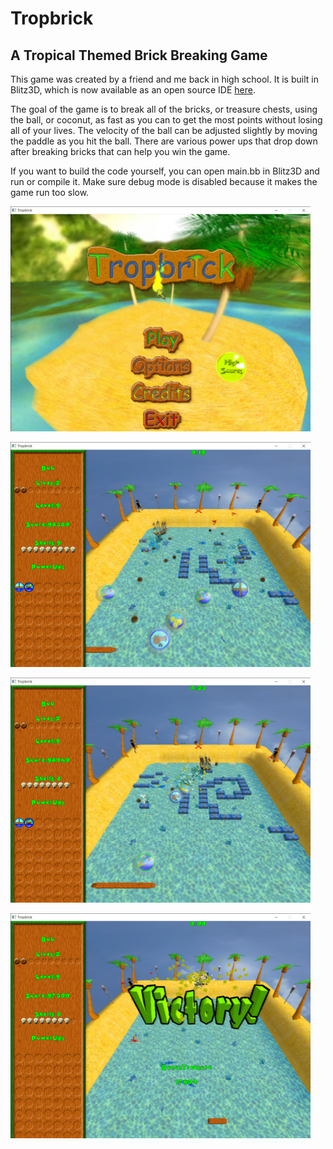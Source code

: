 # Tropbrick

## A Tropical Themed Brick Breaking Game

This game was created by a friend and me back in high school.  It is built in Blitz3D, which is now available as an open source IDE [here](https://github.com/blitz-research/blitz3d).

The goal of the game is to break all of the bricks, or treasure chests, using the ball, or coconut, as fast as you can to get the most points without losing all of your lives.  The velocity of the ball can be adjusted slightly by moving the paddle as you hit the ball.  There are various power ups that drop down after breaking bricks that can help you win the game.

If you want to build the code yourself, you can open main.bb in Blitz3D and run or compile it.  Make sure debug mode is disabled because it makes the game run too slow.

![Screenshot 1](screenshot1.png)

![Screenshot 2](screenshot2.png)

![Screenshot 3](screenshot3.png)

![Screenshot 4](screenshot4.png)
